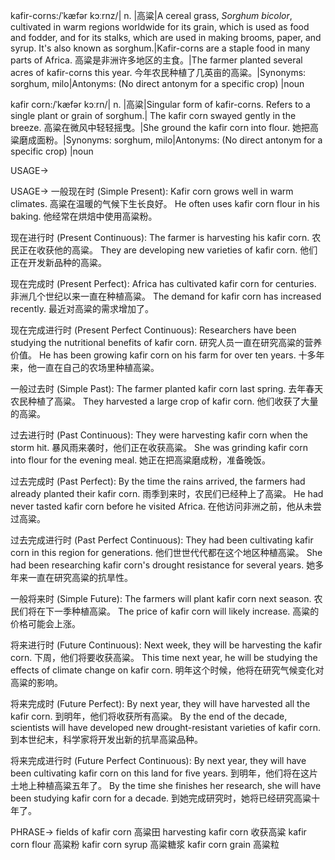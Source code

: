 kafir-corns:/ˈkæfər kɔːrnz/| n. |高粱|A cereal grass, *Sorghum bicolor*, cultivated in warm regions worldwide for its grain, which is used as food and fodder, and for its stalks, which are used in making brooms, paper, and syrup.  It's also known as sorghum.|Kafir-corns are a staple food in many parts of Africa. 高粱是非洲许多地区的主食。|The farmer planted several acres of kafir-corns this year. 今年农民种植了几英亩的高粱。|Synonyms: sorghum, milo|Antonyms: (No direct antonym for a specific crop) |noun


kafir corn:/ˈkæfər kɔːrn/| n. |高粱|Singular form of kafir-corns. Refers to a single plant or grain of sorghum.| The kafir corn swayed gently in the breeze. 高粱在微风中轻轻摇曳。|She ground the kafir corn into flour. 她把高粱磨成面粉。|Synonyms: sorghum, milo|Antonyms: (No direct antonym for a specific crop) |noun



USAGE->

USAGE->
一般现在时 (Simple Present):
Kafir corn grows well in warm climates. 高粱在温暖的气候下生长良好。
He often uses kafir corn flour in his baking. 他经常在烘焙中使用高粱粉。


现在进行时 (Present Continuous):
The farmer is harvesting his kafir corn. 农民正在收获他的高粱。
They are developing new varieties of kafir corn. 他们正在开发新品种的高粱。


现在完成时 (Present Perfect):
Africa has cultivated kafir corn for centuries. 非洲几个世纪以来一直在种植高粱。
The demand for kafir corn has increased recently. 最近对高粱的需求增加了。


现在完成进行时 (Present Perfect Continuous):
Researchers have been studying the nutritional benefits of kafir corn. 研究人员一直在研究高粱的营养价值。
He has been growing kafir corn on his farm for over ten years. 十多年来，他一直在自己的农场里种植高粱。


一般过去时 (Simple Past):
The farmer planted kafir corn last spring. 去年春天农民种植了高粱。
They harvested a large crop of kafir corn. 他们收获了大量的高粱。


过去进行时 (Past Continuous):
They were harvesting kafir corn when the storm hit.  暴风雨来袭时，他们正在收获高粱。
She was grinding kafir corn into flour for the evening meal. 她正在把高粱磨成粉，准备晚饭。


过去完成时 (Past Perfect):
By the time the rains arrived, the farmers had already planted their kafir corn.  雨季到来时，农民们已经种上了高粱。
He had never tasted kafir corn before he visited Africa. 在他访问非洲之前，他从未尝过高粱。


过去完成进行时 (Past Perfect Continuous):
They had been cultivating kafir corn in this region for generations.  他们世世代代都在这个地区种植高粱。
She had been researching kafir corn's drought resistance for several years. 她多年来一直在研究高粱的抗旱性。


一般将来时 (Simple Future):
The farmers will plant kafir corn next season. 农民们将在下一季种植高粱。
The price of kafir corn will likely increase. 高粱的价格可能会上涨。



将来进行时 (Future Continuous):
Next week, they will be harvesting the kafir corn. 下周，他们将要收获高粱。
This time next year, he will be studying the effects of climate change on kafir corn. 明年这个时候，他将在研究气候变化对高粱的影响。


将来完成时 (Future Perfect):
By next year, they will have harvested all the kafir corn. 到明年，他们将收获所有高粱。
By the end of the decade, scientists will have developed new drought-resistant varieties of kafir corn. 到本世纪末，科学家将开发出新的抗旱高粱品种。


将来完成进行时 (Future Perfect Continuous):
By next year, they will have been cultivating kafir corn on this land for five years. 到明年，他们将在这片土地上种植高粱五年了。
By the time she finishes her research, she will have been studying kafir corn for a decade. 到她完成研究时，她将已经研究高粱十年了。


PHRASE->
fields of kafir corn 高粱田
harvesting kafir corn 收获高粱
kafir corn flour 高粱粉
kafir corn syrup 高粱糖浆
kafir corn grain 高粱粒

